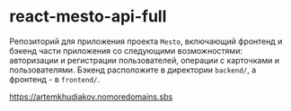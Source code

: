 # react-mesto-api-full
Репозиторий для приложения проекта `Mesto`, 
включающий фронтенд и бэкенд части приложения со следующими возможностями: 
авторизации и регистрации пользователей, операции с карточками и 
пользователями. 
Бэкенд расположите в директории `backend/`, а фронтенд - в `frontend/`. 

https://artemkhudiakov.nomoredomains.sbs
  

